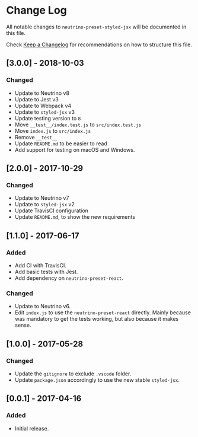 # Change Log

All notable changes to `neutrino-preset-styled-jsx` will be documented in this
file.

Check [Keep a Changelog](http://keepachangelog.com/) for recommendations on how
to structure this file.

## [3.0.0] - 2018-10-03

### Changed

- Update to Neutrino v8
- Update to Jest v3
- Update to Webpack v4
- Update to `styled-jsx` v3
- Update testing version to `8`
- Move `__test__/index.test.js` to `src/index.test.js`
- Move `index.js` to `src/index.js`
- Remove `__test__`
- Update `README.md` to be easier to read
- Add support for testing on macOS and Windows.

## [2.0.0] - 2017-10-29

### Changed

- Update to Neutrino v7
- Update to `styled-jsx` v2
- Update TravisCI configuration
- Update `README.md`, to show the new requirements

## [1.1.0] - 2017-06-17

### Added

- Add CI with TravisCI.
- Add basic tests with Jest.
- Add dependency on `neutrino-preset-react`.

### Changed

- Update to Neutrino v6.
- Edit `index.js` to use the `neutrino-preset-react` directly. Mainly because
  was mandatory to get the tests working, but also because it makes sense.

## [1.0.0] - 2017-05-28

### Changed

- Update the `gitignore` to exclude `.vscode` folder.
- Update `package.json` accordingly to use the new stable `styled-jsx`.

## [0.0.1] - 2017-04-16

### Added

- Initial release.
